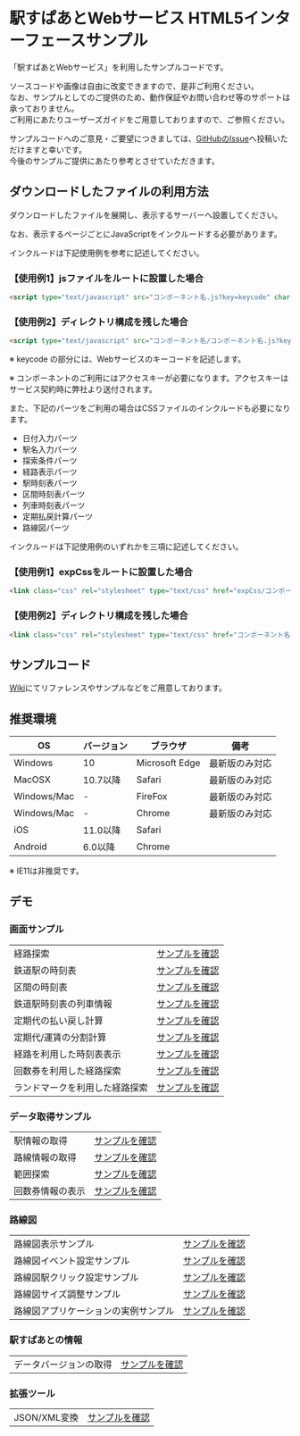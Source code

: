 # 駅すぱあとWebサービス HTML5インターフェースサンプル

「駅すぱあとWebサービス」を利用したサンプルコードです。  

 ソースコードや画像は自由に改変できますので、是非ご利用ください。  
 なお、サンプルとしてのご提供のため、動作保証やお問い合わせ等のサポートは承っておりません。  
 ご利用にあたりユーザーズガイドをご用意しておりますので、ご参照ください。  

 サンプルコードへのご意見・ご要望につきましては、[GitHubのIssue](https://github.com/EkispertWebService/GUI/issues/new)へ投稿いただけますと幸いです。  
 今後のサンプルご提供にあたり参考とさせていただきます。  

## ダウンロードしたファイルの利用方法

ダウンロードしたファイルを展開し、表示するサーバーへ設置してください。

なお、表示するページごとにJavaScriptをインクルードする必要があります。

インクルードは下記使用例を参考に記述してください。

### 【使用例1】jsファイルをルートに設置した場合

~~~html
<script type="text/javascript" src="コンポーネント名.js?key=keycode" charset="UTF-8"></script>
~~~

### 【使用例2】ディレクトリ構成を残した場合

~~~html
<script type="text/javascript" src="コンポーネント名/コンポーネント名.js?key=keycode" charset="UTF-8"></script>
~~~

※ keycode の部分には、Webサービスのキーコードを記述します。

※ コンポーネントのご利用にはアクセスキーが必要になります。アクセスキーはサービス契約時に弊社より送付されます。


また、下記のパーツをご利用の場合はCSSファイルのインクルードも必要になります。

* 日付入力パーツ
* 駅名入力パーツ
* 探索条件パーツ
* 経路表示パーツ
* 駅時刻表パーツ
* 区間時刻表パーツ
* 列車時刻表パーツ
* 定期払戻計算パーツ
* 路線図パーツ

インクルードは下記使用例のいずれかを三項に記述してください。

### 【使用例1】expCssをルートに設置した場合

~~~html
<link class="css" rel="stylesheet" type="text/css" href="expCss/コンポーネント名.css">
~~~

### 【使用例2】ディレクトリ構成を残した場合

~~~html
<link class="css" rel="stylesheet" type="text/css" href="コンポーネント名/expCss/コンポーネント名.css">
~~~

## サンプルコード

[Wiki](https://github.com/EkispertWebService/GUI/wiki)にてリファレンスやサンプルなどをご用意しております。

## 推奨環境

|OS|バージョン|ブラウザ|備考|
| --- | --- | --- | --- |
| Windows | 10 | Microsoft Edge | 最新版のみ対応 |
| MacOSX | 10.7以降 | Safari | 最新版のみ対応 |
| Windows/Mac | - | FireFox | 最新版のみ対応 |
| Windows/Mac | - | Chrome | 最新版のみ対応 |
| iOS | 11.0以降 | Safari | |
| Android | 6.0以降 | Chrome | |
※ IE11は非推奨です。

## デモ

### 画面サンプル

|||
| --- | --- |
|経路探索|[サンプルを確認](http://ekispertwebservice.github.io/GUI/sample/sample.html)|
|鉄道駅の時刻表|[サンプルを確認](http://ekispertwebservice.github.io/GUI/sample/stationTimeTable.html)|
|区間の時刻表|[サンプルを確認](http://ekispertwebservice.github.io/GUI/sample/sectionTimeTable.html)|
|鉄道駅時刻表の列車情報|[サンプルを確認](http://ekispertwebservice.github.io/GUI/sample/trainTimeTable.html)|
|定期代の払い戻し計算|[サンプルを確認](http://ekispertwebservice.github.io/GUI/sample/repayment.html)|
|定期代/運賃の分割計算|[サンプルを確認](http://ekispertwebservice.github.io/GUI/sample/divided.html)|
|経路を利用した時刻表表示|[サンプルを確認](http://ekispertwebservice.github.io/GUI/sample/courseTimeTable.html)|
|回数券を利用した経路探索|[サンプルを確認](http://ekispertwebservice.github.io/GUI/sample/courseCoupon.html)|
|ランドマークを利用した経路探索|[サンプルを確認](http://ekispertwebservice.github.io/GUI/sample/landmarkCourse.html)|

### データ取得サンプル

|||
| --- | --- |
|駅情報の取得|[サンプルを確認](http://ekispertwebservice.github.io/GUI/sample/stationInfo.html)|
|路線情報の取得|[サンプルを確認](http://ekispertwebservice.github.io/GUI/sample/railInfo.html)|
|範囲探索|[サンプルを確認](http://ekispertwebservice.github.io/GUI/sample/stationRange.html)|
|回数券情報の表示|[サンプルを確認](http://ekispertwebservice.github.io/GUI/sample/couponList.html)|

### 路線図

|||
| --- | --- |
|路線図表示サンプル|[サンプルを確認](http://ekispertwebservice.github.io/GUI/sample/basic.html)|
|路線図イベント設定サンプル|[サンプルを確認](http://ekispertwebservice.github.io/GUI/sample/event.html)|
|路線図駅クリック設定サンプル|[サンプルを確認](http://ekispertwebservice.github.io/GUI/sample/click.html)|
|路線図サイズ調整サンプル|[サンプルを確認](http://ekispertwebservice.github.io/GUI/sample/table.html)|
|路線図アプリケーションの実例サンプル|[サンプルを確認](http://ekispertwebservice.github.io/GUI/sample/powerful.html)|

### 駅すぱあとの情報

|||
| --- | --- |
|データバージョンの取得|[サンプルを確認](http://ekispertwebservice.github.io/GUI/sample/dataVersion.html)|

### 拡張ツール

|||
| --- | --- |
|JSON/XML変換|[サンプルを確認](http://ekispertwebservice.github.io/GUI/sample/xmlCourse.html)|
